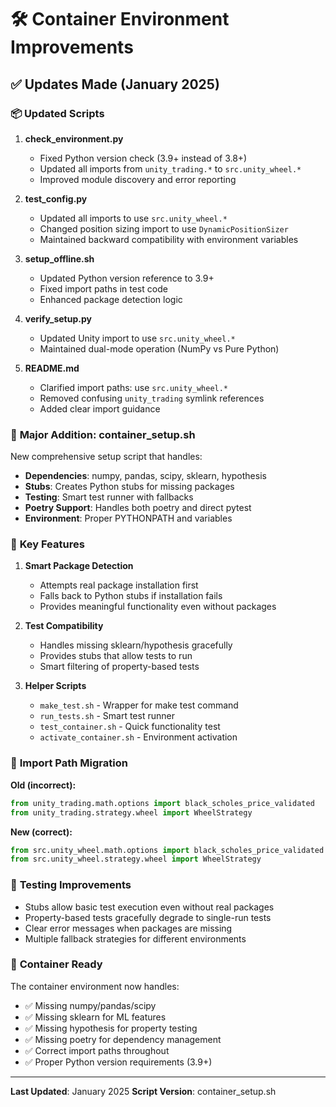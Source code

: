 # 🛠️ Container Environment Improvements

## ✅ Updates Made (January 2025)

### 📦 **Updated Scripts**

1. **check_environment.py**
   - Fixed Python version check (3.9+ instead of 3.8+)
   - Updated all imports from `unity_trading.*` to `src.unity_wheel.*`
   - Improved module discovery and error reporting

2. **test_config.py**
   - Updated all imports to use `src.unity_wheel.*`
   - Changed position sizing import to use `DynamicPositionSizer`
   - Maintained backward compatibility with environment variables

3. **setup_offline.sh**
   - Updated Python version reference to 3.9+
   - Fixed import paths in test code
   - Enhanced package detection logic

4. **verify_setup.py**
   - Updated Unity import to use `src.unity_wheel.*`
   - Maintained dual-mode operation (NumPy vs Pure Python)

5. **README.md**
   - Clarified import paths: use `src.unity_wheel.*`
   - Removed confusing `unity_trading` symlink references
   - Added clear import guidance

### 🎯 **Major Addition: container_setup.sh**

New comprehensive setup script that handles:
- **Dependencies**: numpy, pandas, scipy, sklearn, hypothesis
- **Stubs**: Creates Python stubs for missing packages
- **Testing**: Smart test runner with fallbacks
- **Poetry Support**: Handles both poetry and direct pytest
- **Environment**: Proper PYTHONPATH and variables

### 🔧 **Key Features**

1. **Smart Package Detection**
   - Attempts real package installation first
   - Falls back to Python stubs if installation fails
   - Provides meaningful functionality even without packages

2. **Test Compatibility**
   - Handles missing sklearn/hypothesis gracefully
   - Provides stubs that allow tests to run
   - Smart filtering of property-based tests

3. **Helper Scripts**
   - `make_test.sh` - Wrapper for make test command
   - `run_tests.sh` - Smart test runner
   - `test_container.sh` - Quick functionality test
   - `activate_container.sh` - Environment activation

### 📝 **Import Path Migration**

**Old (incorrect):**
```python
from unity_trading.math.options import black_scholes_price_validated
from unity_trading.strategy.wheel import WheelStrategy
```

**New (correct):**
```python
from src.unity_wheel.math.options import black_scholes_price_validated
from src.unity_wheel.strategy.wheel import WheelStrategy
```

### 🧪 **Testing Improvements**

- Stubs allow basic test execution even without real packages
- Property-based tests gracefully degrade to single-run tests
- Clear error messages when packages are missing
- Multiple fallback strategies for different environments

### 🎉 **Container Ready**

The container environment now handles:
- ✅ Missing numpy/pandas/scipy
- ✅ Missing sklearn for ML features
- ✅ Missing hypothesis for property testing
- ✅ Missing poetry for dependency management
- ✅ Correct import paths throughout
- ✅ Proper Python version requirements (3.9+)

---

**Last Updated**: January 2025
**Script Version**: container_setup.sh
